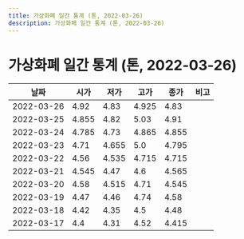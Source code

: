 ```yaml
---
title: 가상화폐 일간 통계 (톤, 2022-03-26)
description: 가상화폐 일간 통계 (톤, 2022-03-26)
---
```


가상화폐 일간 통계 (톤, 2022-03-26)
===

|날짜|시가|저가|고가|종가|비고|
|--|--|--|--|--|--|
|2022-03-26|4.92|4.83|4.925|4.83|    |
|2022-03-25|4.855|4.82|5.03|4.91|    |
|2022-03-24|4.785|4.73|4.865|4.855|    |
|2022-03-23|4.71|4.655|5.0|4.795|    |
|2022-03-22|4.56|4.535|4.715|4.715|    |
|2022-03-21|4.545|4.47|4.6|4.565|    |
|2022-03-20|4.58|4.515|4.71|4.545|    |
|2022-03-19|4.47|4.46|4.74|4.58|    |
|2022-03-18|4.42|4.35|4.5|4.48|    |
|2022-03-17|4.4|4.31|4.52|4.415|    |
